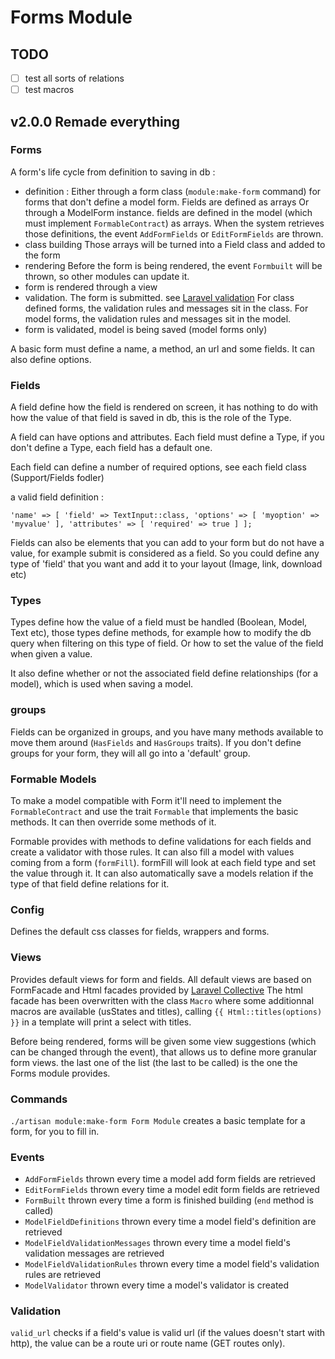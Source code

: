 # Forms Module

## TODO
- [ ] test all sorts of relations
- [ ] test macros

## v2.0.0 Remade everything

### Forms
A form's life cycle from definition to saving in db :
- definition :
	Either through a form class (`module:make-form` command) for forms that don't define a model form. Fields are defined as arrays
	Or through a ModelForm instance. fields are defined in the model (which must implement `FormableContract`) as arrays. When the system retrieves those definitions, the event `AddFormFields` or `EditFormFields` are thrown.
- class building
	Those arrays will be turned into a Field class and added to the form
- rendering
	Before the form is being rendered, the event `Formbuilt` will be thrown, so other modules can update it.
- form is rendered through a view
- validation. The form is submitted. see [Laravel validation](https://laravel.com/docs/5.7/validation)
	For class defined forms, the validation rules and messages sit in the class.
	For model forms, the validation rules and messages sit in the model.
- form is validated, model is being saved (model forms only)

A basic form must define a name, a method, an url and some fields. It can also define options.

### Fields
A field define how the field is rendered on screen, it has nothing to do with how the value of that field is saved in db, this is the role of the Type.

A field can have options and attributes. Each field must define a Type, if you don't define a Type, each field has a default one.

Each field can define a number of required options, see each field class (Support/Fields fodler)

a valid field definition :

`'name' => [
	'field' => TextInput::class,
	'options' => [
		'myoption' => 'myvalue'
	],
	'attributes' => [
		'required' => true
	]
];`

Fields can also be elements that you can add to your form but do not have a value, for example submit is considered as a field.
So you could define any type of 'field' that you want and add it to your layout (Image, link, download etc)

### Types 
Types define how the value of a field must be handled (Boolean, Model, Text etc), those types define methods, for example how to modify the db query when filtering on this type of field. Or how to set the value of the field when given a value.

It also define whether or not the associated field define relationships (for a model), which is used when saving a model.

### groups
Fields can be organized in groups, and you have many methods available to move them around (`HasFields` and `HasGroups` traits). If you don't define groups for your form, they will all go into a 'default' group.

### Formable Models
To make a model compatible with Form it'll need to implement the `FormableContract` and use the trait `Formable` that implements the basic methods. It can then override some methods of it.

Formable provides with methods to define validations for each fields and create a validator with those rules. It can also fill a model with values coming from a form (`formFill`). formFill will look at each field type and set the value through it. It can also automatically save a models relation if the type of that field define relations for it.

### Config
Defines the default css classes for fields, wrappers and forms.

### Views
Provides default views for form and fields.
All default views are based on FormFacade and Html facades provided by [Laravel Collective](https://github.com/LaravelCollective/docs/blob/5.6/html.md)
The html facade has been overwritten with the class `Macro` where some additionnal macros are available (usStates and titles), calling `{{ Html::titles(options) }}` in a template will print a select with titles.

Before being rendered, forms will be given some view suggestions (which can be changed through the event), that allows us to define more granular form views. the last one of the list (the last to be called) is the one the Forms module provides.

### Commands
`./artisan module:make-form Form Module` creates a basic template for a form, for you to fill in.

### Events
- `AddFormFields` thrown every time a model add form fields are retrieved
- `EditFormFields` thrown every time a model edit form fields are retrieved
- `FormBuilt` thrown every time a form is finished building (`end` method is called)
- `ModelFieldDefinitions` thrown every time a model field's definition are retrieved
- `ModelFieldValidationMessages` thrown every time a model field's validation messages are retrieved
- `ModelFieldValidationRules` thrown every time a model field's validation rules are retrieved
- `ModelValidator` thrown every time a model's validator is created

### Validation
`valid_url` checks if a field's value is valid url (if the values doesn't start with http), the value can be a route uri or route name (GET routes only).